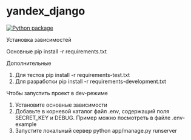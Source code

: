 # yandex_django

[![Python package](https://github.com/ArtemVX/yandex_django/actions/workflows/python-package.yml/badge.svg)](https://github.com/ArtemVX/yandex_django/actions/workflows/python-package.yml)

Установка зависимостей

Основные pip install -r requirements.txt

Дополнительные 
1. Для тестов pip install -r requirements-test.txt
2. Для разработки pip install -r requirements-development.txt


Чтобы запустить проект в dev-режиме
1. Установите основные зависимости 
2. Добавьте в корневой каталог файл .env, содержащий поля SECRET_KEY и DEBUG. Пример можно посмотреть в файле .env-example
4. Запустите локальный сервер python app/manage.py runserver
